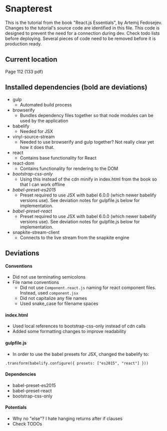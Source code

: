 # Snapterest

This is the tutorial from the book "React.js Essentials", by Artemij Fedosejev. Changes to the tutorial's source code are identified in this file. This code is designed to prevent the need for a connection during dev.  Check todo lists before deploying. Several pieces of code need to be removed before it is production ready.

## Current location

Page 112 (133 pdf)

## Installed dependencies (bold are deviations)

- gulp
  - Automated build process
- browserify
  - Bundles dependency files together so that node modules can be used by the application
- babelify
  - Needed for JSX
- vinyl-source-stream
  - Needed to use browserify and gulp together? Not really clear yet how it does that.
- react
  - Contains base functionality for React
- react-dom
  - Contains functionality for rendering to the DOM
- *bootstrap-css-only*
  - Using this instead of the cdn minify in index.html from the book so that I can work offline
- *babel-preset-es2015*
  - Preset required to use JSX with babel 6.0.0 (which newer babelify versions use). See deviation notes for gulpfile.js below for implementation.
- *babel-preset-react*
  - Preset required to use JSX with babel 6.0.0 (which newer babelify versions use). See deviation notes for gulpfile.js below for implementation.
- snapkite-stream-client
  - Connects to the live stream from the snapkite engine

## Deviations

#### Conventions

- Did not use terminating semicolons
- File name conventions
  - Did not use `Component.react.js` naming for react component files. Instead, used `component.jsx`
  - Did not capitalize any file names
  - Used snake_case for filename spaces

#### index.html

- Used local references to bootstrap-css-only instead of cdn calls
- Added some formatting changes to improve readability

#### gulpfile.js

- In order to use the babel presets for JSX, changed the babelify to:
```
.transform(babelify.configure({ presets: ["es2015", "react"] }))
```

#### Dependencies

- babel-preset-es2015
- babel-preset-react
- bootstrap-css-only

#### Potentials

- Why no "else"? I hate hanging returns after if clauses
- Check TODOs
